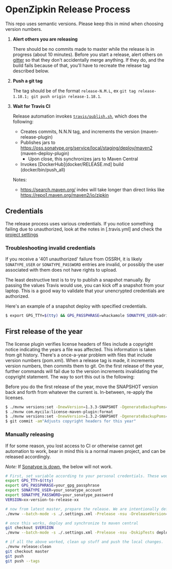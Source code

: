 # OpenZipkin Release Process

This repo uses semantic versions. Please keep this in mind when choosing version numbers.

1. **Alert others you are releasing**

   There should be no commits made to master while the release is in progress (about 10 minutes). Before you start
   a release, alert others on [gitter](https://gitter.im/openzipkin/zipkin) so that they don't accidentally merge
   anything. If they do, and the build fails because of that, you'll have to recreate the release tag described below.

1. **Push a git tag**

   The tag should be of the format `release-N.M.L`, ex `git tag release-1.18.1; git push origin release-1.18.1`.

1. **Wait for Travis CI**

   Release automation invokes [`travis/publish.sh`](travis/publish.sh), which does the following:
     * Creates commits, N.N.N tag, and increments the version (maven-release-plugin)
     * Publishes jars to https://oss.sonatype.org/service/local/staging/deploy/maven2 (maven-deploy-plugin)
       * Upon close, this synchronizes jars to Maven Central
     * Invokes [DockerHub](docker/RELEASE.md] build (docker/bin/push_all)

   Notes:
     * https://search.maven.org/ index will take longer than direct links like https://repo1.maven.org/maven2/io/zipkin

## Credentials

The release process uses various credentials. If you notice something failing due to unauthorized,
look at the notes in [.travis.yml] and check the [project settings](https://travis-ci.org/github/openzipkin/zipkin/settings)

### Troubleshooting invalid credentials

If you receive a '401 unauthorized' failure from OSSRH, it is likely
`SONATYPE_USER` or `SONATYPE_PASSWORD` entries are invalid, or possibly the
user associated with them does not have rights to upload.

The least destructive test is to try to publish a snapshot manually. By passing
the values Travis would use, you can kick off a snapshot from your laptop. This
is a good way to validate that your unencrypted credentials are authorized.

Here's an example of a snapshot deploy with specified credentials.
```bash
$ export GPG_TTY=$(tty) && GPG_PASSPHRASE=whackamole SONATYPE_USER=adrianmole SONATYPE_PASSWORD=ed6f20bde9123bbb2312b221 TRAVIS_PULL_REQUEST=false TRAVIS_TAG= TRAVIS_BRANCH=master travis/publish.sh
```

## First release of the year

The license plugin verifies license headers of files include a copyright notice indicating the years a file was affected.
This information is taken from git history. There's a once-a-year problem with files that include version numbers (pom.xml).
When a release tag is made, it increments version numbers, then commits them to git. On the first release of the year,
further commands will fail due to the version increments invalidating the copyright statement. The way to sort this out is
the following:

Before you do the first release of the year, move the SNAPSHOT version back and forth from whatever the current is.
In-between, re-apply the licenses.
```bash
$ ./mvnw versions:set -DnewVersion=1.3.3-SNAPSHOT -DgenerateBackupPoms=false
$ ./mvnw com.mycila:license-maven-plugin:format
$ ./mvnw versions:set -DnewVersion=1.3.2-SNAPSHOT -DgenerateBackupPoms=false
$ git commit -am"Adjusts copyright headers for this year"
```

### Manually releasing

If for some reason, you lost access to CI or otherwise cannot get automation to work, bear in mind
this is a normal maven project, and can be released accordingly.

*Note:* If [Sonatype is down](https://status.sonatype.com/), the below will not work.

```bash
# First, set variable according to your personal credentials. These would normally be decrypted from .travis.yml
export GPG_TTY=$(tty)
export GPG_PASSPHRASE=your_gpg_passphrase
export SONATYPE_USER=your_sonatype_account
export SONATYPE_PASSWORD=your_sonatype_password
VERSION=xx-version-to-release-xx

# now from latest master, prepare the release. We are intentionally deferring pushing commits
./mvnw --batch-mode -s ./.settings.xml -Prelease -nsu -DreleaseVersion=$VERSION -Darguments="-DskipTests -Dlicense.skip=true" release:prepare  -DpushChanges=false

# once this works, deploy and synchronize to maven central
git checkout $VERSION
./mvnw --batch-mode -s ./.settings.xml -Prelease -nsu -DskipTests deploy

# if all the above worked, clean up stuff and push the local changes.
./mvnw release:clean
git checkout master
git push
git push --tags
```
